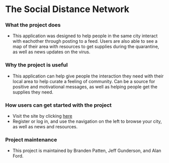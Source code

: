 # The Social Distance Network

### What the project does
- This application was designed to help people in the same city interact with eachother through posting to a feed. Users are also able to see a map of their area with resources to get supplies during the quarantine, as well as news updates on the virus.

### Why the project is useful
- This application can help give people the interaction they need with their local area to help curate a feeling of community. Can be a source for positive and motivational messages, as well as helping people get the supplies they need.

### How users can get started with the project
- Visit the site by clicking [here](https://pure-brook-35480.herokuapp.com/login)
- Register or log in, and use the navigation on the left to browse your city, as well as news and resources.

### Project maintenance
- This project is maintained by Branden Patten, Jeff Gunderson, and Alan Ford.
